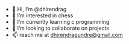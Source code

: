 - 👋 Hi, I’m @dhirendrag
- 👀 I’m interested in chess
- 🌱 I’m currently learning c programming
- 💞️ I’m looking to collaborate on projects
- 📫 reach me at dhirendragundre@gmail.com

<!---
dhirendrag/dhirendrag is a ✨ special ✨ repository because its `README.md` (this file) appears on your GitHub profile.
You can click the Preview link to take a look at your changes.
--->
